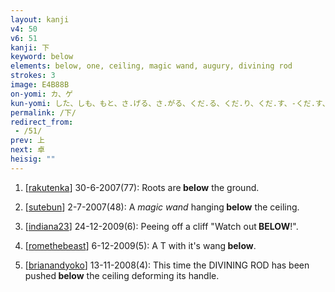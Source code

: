 ```yaml
---
layout: kanji
v4: 50
v6: 51
kanji: 下
keyword: below
elements: below, one, ceiling, magic wand, augury, divining rod
strokes: 3
image: E4B88B
on-yomi: カ、ゲ
kun-yomi: した、しも、もと、さ.げる、さ.がる、くだ.る、くだ.り、くだ.す、-くだ.す、くだ.さる、お.ろす、お.りる
permalink: /下/
redirect_from:
 - /51/
prev: 上
next: 卓
heisig: ""
---
```


1) [<a href="http://kanji.koohii.com/profile/rakutenka">rakutenka</a>] 30-6-2007(77): Roots are<strong> below</strong> the ground.

2) [<a href="http://kanji.koohii.com/profile/sutebun">sutebun</a>] 2-7-2007(48): A <em>magic wand</em> hanging<strong> below</strong> the ceiling.

3) [<a href="http://kanji.koohii.com/profile/indiana23">indiana23</a>] 24-12-2009(6): Peeing off a cliff &quot;Watch out<strong> BELOW</strong>!&quot;.

4) [<a href="http://kanji.koohii.com/profile/romethebeast">romethebeast</a>] 6-12-2009(5): A T with it&#039;s wang<strong> below</strong>.

5) [<a href="http://kanji.koohii.com/profile/brianandyoko">brianandyoko</a>] 13-11-2008(4): This time the DIVINING ROD has been pushed<strong> below</strong> the ceiling deforming its handle.

